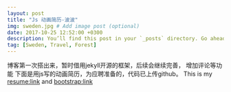 ```yaml
---
layout: post
title: "Js 动画简历-波波"
img: sweden.jpg # Add image post (optional)
date: 2017-10-25 12:52:00 +0300
description: You’ll find this post in your `_posts` directory. Go ahead and edit it and re-build the site to see your changes. # Add post description (optional)
tag: [Sweden, Travel, Forest]
---
```


博客第一次搭出来，暂时借用jekyll开源的框架，后续会继续完善，
增加评论等功能
下面是用js写的动画简历，为应聘准备的，代码已上传github。
This is my [resume:link](http://www.frenkiss.site/resume-master/intro.html)  and [bootstrap:link](http://www.frenkiss.site/bs/bootstrap.html)

